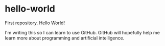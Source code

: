 # hello-world
First repository. Hello World!

I'm writing this so I can learn to use GitHub.
GitHub will hopefully help me learn more about programming and artificial intelligence.
